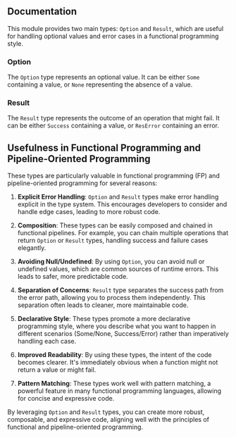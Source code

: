 ## Documentation

This module provides two main types: `Option` and `Result`, which are useful for handling optional values and error cases in a functional programming style.

### Option

The `Option` type represents an optional value. It can be either `Some` containing a value, or `None` representing the absence of a value.

### Result

The `Result` type represents the outcome of an operation that might fail. It can be either `Success` containing a value, or `ResError` containing an error.

## Usefulness in Functional Programming and Pipeline-Oriented Programming

These types are particularly valuable in functional programming (FP) and pipeline-oriented programming for several reasons:

1. **Explicit Error Handling**: `Option` and `Result` types make error handling explicit in the type system. This encourages developers to consider and handle edge cases, leading to more robust code.

2. **Composition**: These types can be easily composed and chained in functional pipelines. For example, you can chain multiple operations that return `Option` or `Result` types, handling success and failure cases elegantly.

3. **Avoiding Null/Undefined**: By using `Option`, you can avoid null or undefined values, which are common sources of runtime errors. This leads to safer, more predictable code.

4. **Separation of Concerns**: `Result` type separates the success path from the error path, allowing you to process them independently. This separation often leads to cleaner, more maintainable code.

5. **Declarative Style**: These types promote a more declarative programming style, where you describe what you want to happen in different scenarios (Some/None, Success/Error) rather than imperatively handling each case.

6. **Improved Readability**: By using these types, the intent of the code becomes clearer. It's immediately obvious when a function might not return a value or might fail.

7. **Pattern Matching**: These types work well with pattern matching, a powerful feature in many functional programming languages, allowing for concise and expressive code.

By leveraging `Option` and `Result` types, you can create more robust, composable, and expressive code, aligning well with the principles of functional and pipeline-oriented programming.



